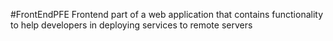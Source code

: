 #FrontEndPFE
Frontend part of a web application that contains functionality to help developers in deploying services to remote servers
